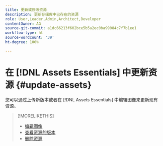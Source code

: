 ```yaml
---
title: 更新或修改资源
description: 更新存储库中已存在的资源
role: User,Leader,Admin,Architect,Developer
contentOwner: AG
source-git-commit: a1dc66213f602bce5b5a2ec0ba99084c7f7b1ee1
workflow-type: ht
source-wordcount: '39'
ht-degree: 100%

---
```



# 在 [!DNL Assets Essentials] 中更新资源 {#update-assets}

您可以通过上传新版本或者在 [!DNL Assets Essentials] 中编辑图像来更新现有资源。

<!-- TBD: Discard this article if not too much unique content for it.
Merge the update asset part in manage assets or upload assets.
Edit images article.
Link to versioning once an asset is updated.
-->

>[!MORELIKETHIS]
>
>* [编辑图像](edit-images.md)
>* [查看资源的版本](navigate-view.md#view-versions)
>* [删除资源](manage-organize.md#delete-assets)

